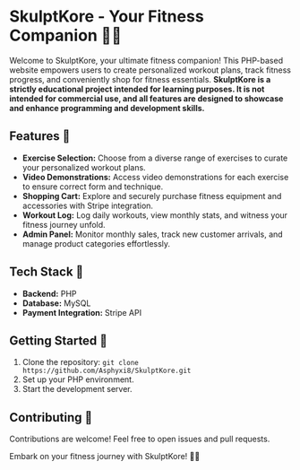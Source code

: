 # SkulptKore - Your Fitness Companion 🏋️‍♂️

Welcome to SkulptKore, your ultimate fitness companion! This PHP-based website empowers users to create personalized workout plans, track fitness progress, and conveniently shop for fitness essentials. 
**SkulptKore is a strictly educational project intended for learning purposes. It is not intended for commercial use, and all features are designed to showcase and enhance programming and development skills.**


## Features 💪

- **Exercise Selection:** Choose from a diverse range of exercises to curate your personalized workout plans.
- **Video Demonstrations:** Access video demonstrations for each exercise to ensure correct form and technique.
- **Shopping Cart:** Explore and securely purchase fitness equipment and accessories with Stripe integration.
- **Workout Log:** Log daily workouts, view monthly stats, and witness your fitness journey unfold.
- **Admin Panel:** Monitor monthly sales, track new customer arrivals, and manage product categories effortlessly.

## Tech Stack 🚀

- **Backend:** PHP
- **Database:** MySQL
- **Payment Integration:** Stripe API

## Getting Started 🏁

1. Clone the repository: `git clone https://github.com/Asphyxi8/SkulptKore.git`
2. Set up your PHP environment.
3. Start the development server.

## Contributing 🤝

Contributions are welcome! Feel free to open issues and pull requests.

Embark on your fitness journey with SkulptKore! 💪🎉
